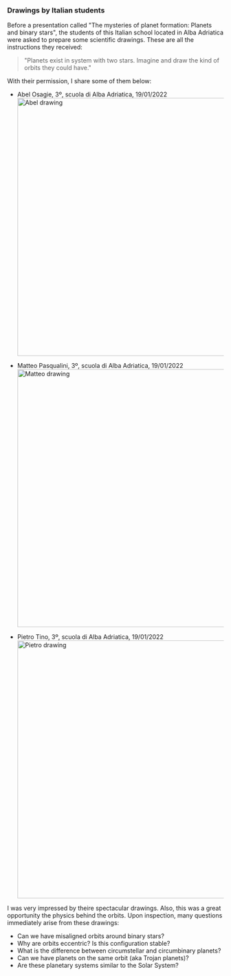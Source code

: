 ### Drawings by Italian students

Before a presentation called "The mysteries of planet formation: Planets and binary stars", the students of this Italian school located in Alba Adriatica were asked to prepare some scientific drawings. These are all the instructions they received:

>"Planets exist in system with two stars. Imagine and draw the kind of orbits they could have."

With their permission, I share some of them below:

- Abel Osagie, 3º, scuola di Alba Adriatica, 19/01/2022
    <img src="https://nicolascuello.github.io/Stellar-MADE/images/abel-drawing.jpeg" alt="Abel drawing" width="600"/>

- Matteo Pasqualini, 3º, scuola di Alba Adriatica, 19/01/2022
    <img src="https://nicolascuello.github.io/Stellar-MADE/images/matteo-drawing.jpg" alt="Matteo drawing" width="600"/>

- Pietro Tino, 3º, scuola di Alba Adriatica, 19/01/2022
    <img src="https://nicolascuello.github.io/Stellar-MADE/images/pietro-drawing.jpg" alt="Pietro drawing" width="600"/>

I was very impressed by theire spectacular drawings. Also, this was a great opportunity the physics behind the orbits. Upon inspection, many questions immediately arise from these drawings:
- Can we have misaligned orbits around binary stars?
- Why are orbits eccentric? Is this configuration stable?
- What is the difference between circumstellar and circumbinary planets?
- Can we have planets on the same orbit (aka Trojan planets)?
- Are these planetary systems similar to the Solar System?